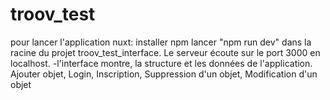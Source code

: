 # troov_test

pour lancer l'application nuxt:
installer npm lancer "npm run dev" dans la racine du projet troov_test_interface.
Le serveur écoute sur le port 3000 en localhost.
-l'interface montre, la structure et les données de l'application.
Ajouter objet, Login, Inscription, Suppression d'un objet, Modification d'un objet



